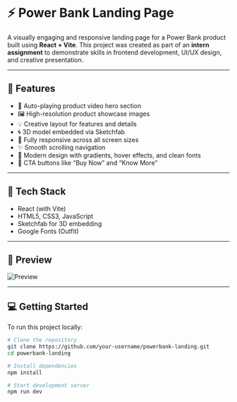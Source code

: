 # ⚡ Power Bank Landing Page

A visually engaging and responsive landing page for a Power Bank product built using **React + Vite**. This project was created as part of an **intern assignment** to demonstrate skills in frontend development, UI/UX design, and creative presentation.

---

## 🚀 Features

- 🎥 Auto-playing product video hero section  
- 🖼️ High-resolution product showcase images  
- 💡 Creative layout for features and details  
- 🌀 3D model embedded via Sketchfab  
- 📱 Fully responsive across all screen sizes  
- ✨ Smooth scrolling navigation  
- 🎨 Modern design with gradients, hover effects, and clean fonts  
- 🛒 CTA buttons like “Buy Now” and “Know More”  

---

## 🔧 Tech Stack

- React (with Vite)  
- HTML5, CSS3, JavaScript  
- Sketchfab for 3D embedding  
- Google Fonts (Outfit)  

---

## 📸 Preview

![Preview](./src/assets/preview.jpg)

---

## 💻 Getting Started

To run this project locally:

```bash
# Clone the repository
git clone https://github.com/your-username/powerbank-landing.git
cd powerbank-landing

# Install dependencies
npm install

# Start development server
npm run dev
